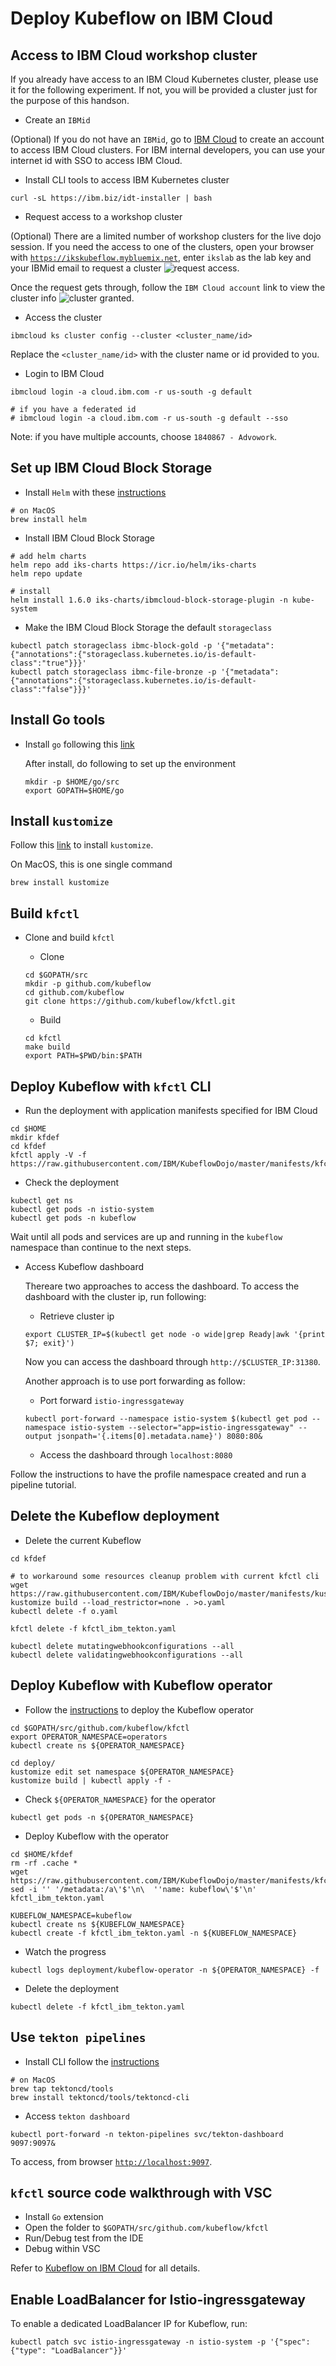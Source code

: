 # Deploy Kubeflow on IBM Cloud

## Access to IBM Cloud workshop cluster

If you already have access to an IBM Cloud Kubernetes cluster, please use it for the following experiment. If not, you will be provided a cluster just for the purpose of this handson.

* Create an `IBMid`

(Optional) If you do not have an `IBMid`, go to [IBM Cloud](https://ibm.biz/Bdqgck) to create an account to access IBM Cloud clusters. For IBM internal developers, you can use your internet id with SSO to access IBM Cloud.

* Install CLI tools to access IBM Kubernetes cluster

```shell
curl -sL https://ibm.biz/idt-installer | bash
```

* Request access to a workshop cluster

(Optional) There are a limited number of workshop clusters for the live dojo session. If you need the access to one of the clusters, open your browser with [`https://ikskubeflow.mybluemix.net`](https://ikskubeflow.mybluemix.net), enter `ikslab` as the lab key and your IBMid email to request a cluster ![request access](../../images/workshop-request.png).

Once the request gets through, follow the `IBM Cloud account` link to view the cluster info ![cluster granted](../../images/workshop-granted.png).

* Access the cluster

```shell
ibmcloud ks cluster config --cluster <cluster_name/id>
```
Replace the `<cluster_name/id>` with the cluster name or id provided to you.

* Login to IBM Cloud

```shell
ibmcloud login -a cloud.ibm.com -r us-south -g default

# if you have a federated id
# ibmcloud login -a cloud.ibm.com -r us-south -g default --sso
```

Note: if you have multiple accounts, choose `1840867 - Advowork`.

## Set up IBM Cloud Block Storage

* Install `Helm` with these [instructions](https://helm.sh/docs/intro/install/)

```shell
# on MacOS
brew install helm
```

* Install IBM Cloud Block Storage

```shell
# add helm charts
helm repo add iks-charts https://icr.io/helm/iks-charts
helm repo update

# install
helm install 1.6.0 iks-charts/ibmcloud-block-storage-plugin -n kube-system
```

* Make the IBM Cloud Block Storage the default `storageclass`

```shell
kubectl patch storageclass ibmc-block-gold -p '{"metadata": {"annotations":{"storageclass.kubernetes.io/is-default-class":"true"}}}'
kubectl patch storageclass ibmc-file-bronze -p '{"metadata": {"annotations":{"storageclass.kubernetes.io/is-default-class":"false"}}}'
```

## Install Go tools

* Install `go` following this [link](https://golang.org/dl/)

  After install, do following to set up the environment
  
  ```shell
  mkdir -p $HOME/go/src
  export GOPATH=$HOME/go
  ```

## Install `kustomize`

Follow this [link](https://kubernetes-sigs.github.io/kustomize/installation/) to install `kustomize`.

On MacOS, this is one single command

```shell
brew install kustomize
```

## Build `kfctl`

* Clone and build `kfctl`

  - Clone

  ```shell
  cd $GOPATH/src
  mkdir -p github.com/kubeflow
  cd github.com/kubeflow
  git clone https://github.com/kubeflow/kfctl.git
  ```

  - Build

  ```shell
  cd kfctl
  make build
  export PATH=$PWD/bin:$PATH
  ```

## Deploy Kubeflow with `kfctl` CLI

* Run the deployment with application manifests specified for IBM Cloud

```shell
cd $HOME
mkdir kfdef
cd kfdef
kfctl apply -V -f https://raw.githubusercontent.com/IBM/KubeflowDojo/master/manifests/kfctl_ibm_tekton.yaml
```

* Check the deployment

```shell
kubectl get ns
kubectl get pods -n istio-system
kubectl get pods -n kubeflow
```

Wait until all pods and services are up and running in the `kubeflow` namespace than continue to the next steps.

* Access Kubeflow dashboard

  Thereare two approaches to access the dashboard. To access the dashboard with the cluster ip, run following:

  - Retrieve cluster ip

  ```shell
  export CLUSTER_IP=$(kubectl get node -o wide|grep Ready|awk '{print $7; exit}')
  ```

  Now you can access the dashboard through `http://$CLUSTER_IP:31380`.

  Another approach is to use port forwarding as follow:

  - Port forward `istio-ingressgateway`

  ```shell
  kubectl port-forward --namespace istio-system $(kubectl get pod --namespace istio-system --selector="app=istio-ingressgateway" --output jsonpath='{.items[0].metadata.name}') 8080:80&
  ```

  - Access the dashboard through `localhost:8080`

Follow the instructions to have the profile namespace created and run a pipeline tutorial.

## Delete the Kubeflow deployment

* Delete the current Kubeflow

```shell
cd kfdef

# to workaround some resources cleanup problem with current kfctl cli
wget https://raw.githubusercontent.com/IBM/KubeflowDojo/master/manifests/kustomization.yaml
kustomize build --load_restrictor=none . >o.yaml
kubectl delete -f o.yaml

kfctl delete -f kfctl_ibm_tekton.yaml

kubectl delete mutatingwebhookconfigurations --all
kubectl delete validatingwebhookconfigurations --all
```

## Deploy Kubeflow with Kubeflow operator

* Follow the [instructions](https://github.com/kubeflow/kfctl/blob/master/operator.md) to deploy the Kubeflow operator

```shell
cd $GOPATH/src/github.com/kubeflow/kfctl
export OPERATOR_NAMESPACE=operators
kubectl create ns ${OPERATOR_NAMESPACE}

cd deploy/
kustomize edit set namespace ${OPERATOR_NAMESPACE}
kustomize build | kubectl apply -f -
```

* Check `${OPERATOR_NAMESPACE}` for the operator

```shell
kubectl get pods -n ${OPERATOR_NAMESPACE}
```

* Deploy Kubeflow with the operator

```shell
cd $HOME/kfdef
rm -rf .cache *
wget https://raw.githubusercontent.com/IBM/KubeflowDojo/master/manifests/kfctl_ibm_tekton.yaml
sed -i '' '/metadata:/a\'$'\n\  ''name: kubeflow\'$'\n' kfctl_ibm_tekton.yaml

KUBEFLOW_NAMESPACE=kubeflow
kubectl create ns ${KUBEFLOW_NAMESPACE}
kubectl create -f kfctl_ibm_tekton.yaml -n ${KUBEFLOW_NAMESPACE}
```

* Watch the progress

```shell
kubectl logs deployment/kubeflow-operator -n ${OPERATOR_NAMESPACE} -f
```

* Delete the deployment

```shell
kubectl delete -f kfctl_ibm_tekton.yaml
```

## Use `tekton pipelines`

* Install CLI follow the [instructions](https://github.com/tektoncd/cli#installing-tkn)

```shell
# on MacOS
brew tap tektoncd/tools
brew install tektoncd/tools/tektoncd-cli
```

* Access `tekton dashboard`

```shell
kubectl port-forward -n tekton-pipelines svc/tekton-dashboard 9097:9097&
```

To access, from browser [`http://localhost:9097`](http://localhost:9097).

## `kfctl` source code walkthrough with VSC

- Install `Go` extension
- Open the folder to `$GOPATH/src/github.com/kubeflow/kfctl`
- Run/Debug test from the IDE
- Debug within VSC

Refer to [Kubeflow on IBM Cloud](https://www.kubeflow.org/docs/ibm/install-kubeflow/) for all details.

## Enable LoadBalancer for Istio-ingressgateway

To enable a dedicated LoadBalancer IP for Kubeflow, run:
```shell
kubectl patch svc istio-ingressgateway -n istio-system -p '{"spec": {"type": "LoadBalancer"}}'
```
